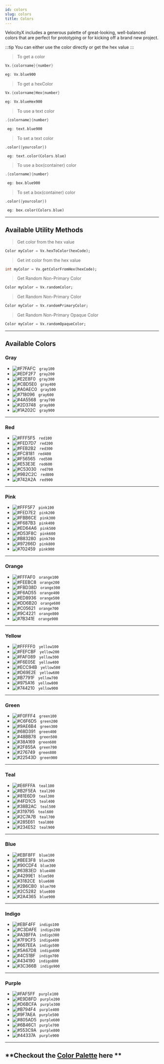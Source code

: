 ```yaml
---
id: colors
slug: colors
title: Colors
---
```


VelocityX includes a generous palette of great-looking, well-balanced colors that are perfect for prototyping or for kicking off a brand new project.

:::tip
You can either use the color directly or get the hex value
:::

> To get a color

```dart
Vx.{colorname}{number}

eg: Vx.blue900
```

> To get a hexColor

```dart
Vx.{colorname}Hex{number}

eg: Vx.blueHex900
```

> To use a text color

```dart
.{colorname}{number}

 eg: text.blue900
```

> To set a text color

```dart
.color({yourcolor})

 eg: text.color(Colors.blue)
```

> To use a box(container) color

```dart
.{colorname}{number}

 eg: box.blue900
```

> To set a box(container) color

```dart
.color({yourcolor})

 eg: box.color(Colors.blue)
```

---

## Available Utility Methods

> Get color from the hex value

```dart
Color myColor = Vx.hexToColor(hexCode);
```

> Get int color from the hex value

```dart
int myColor = Vx.getColorFromHex(hexCode);
```

> Get Random Non-Primary Color

```dart
Color myColor = Vx.randomColor;
```

> Get Random Non-Primary Color

```dart
Color myColor = Vx.randomPrimaryColor;
```

> Get Random Non-Primary Opaque Color

```dart
Color myColor = Vx.randomOpaqueColor;
```

---

## Available Colors

### Gray

- ![#F7FAFC](https://via.placeholder.com/35/F7FAFC/000000?text=+) &nbsp; `gray100`
- ![#EDF2F7](https://via.placeholder.com/35/EDF2F7/000000?text=+) &nbsp; `gray200`
- ![#E2E8F0](https://via.placeholder.com/35/E2E8F0/000000?text=+) &nbsp; `gray300`
- ![#CBD5E0](https://via.placeholder.com/35/CBD5E0/000000?text=+) &nbsp; `gray400`
- ![#A0AEC0](https://via.placeholder.com/35/A0AEC0/000000?text=+) &nbsp; `gray500`
- ![#718096](https://via.placeholder.com/35/718096/000000?text=+) &nbsp; `gray600`
- ![#4A5568](https://via.placeholder.com/35/4A5568/000000?text=+) &nbsp; `gray700`
- ![#2D3748](https://via.placeholder.com/35/2D3748/000000?text=+) &nbsp; `gray800`
- ![#1A202C](https://via.placeholder.com/35/1A202C/000000?text=+) &nbsp; `gray900`

---

### Red

- ![#FFF5F5](https://via.placeholder.com/35/FFF5F5/000000?text=+) &nbsp; `red100`
- ![#FED7D7](https://via.placeholder.com/35/FED7D7/000000?text=+) &nbsp; `red200`
- ![#FEB2B2](https://via.placeholder.com/35/FEB2B2/000000?text=+) &nbsp; `red300`
- ![#FC8181](https://via.placeholder.com/35/FC8181/000000?text=+) &nbsp; `red400`
- ![#F56565](https://via.placeholder.com/35/F56565/000000?text=+) &nbsp; `red500`
- ![#E53E3E](https://via.placeholder.com/35/E53E3E/000000?text=+) &nbsp; `red600`
- ![#C53030](https://via.placeholder.com/35/C53030/000000?text=+) &nbsp; `red700`
- ![#9B2C2C](https://via.placeholder.com/35/9B2C2C/000000?text=+) &nbsp; `red800`
- ![#742A2A](https://via.placeholder.com/35/742A2A/000000?text=+) &nbsp; `red900`

---

### Pink

- ![#FFF5F7](https://via.placeholder.com/35/FFF5F7/000000?text=+) &nbsp; `pink100`
- ![#FED7E2](https://via.placeholder.com/35/FED7E2/000000?text=+) &nbsp; `pink200`
- ![#FBB6CE](https://via.placeholder.com/35/FBB6CE/000000?text=+) &nbsp; `pink300`
- ![#F687B3](https://via.placeholder.com/35/F687B3/000000?text=+) &nbsp; `pink400`
- ![#ED64A6](https://via.placeholder.com/35/ED64A6/000000?text=+) &nbsp; `pink500`
- ![#D53F8C](https://via.placeholder.com/35/D53F8C/000000?text=+) &nbsp; `pink600`
- ![#B83280](https://via.placeholder.com/35/B83280/000000?text=+) &nbsp; `pink700`
- ![#97266D](https://via.placeholder.com/35/97266D/000000?text=+) &nbsp; `pink800`
- ![#702459](https://via.placeholder.com/35/702459/000000?text=+) &nbsp; `pink900`

---

### Orange

- ![#FFFAF0](https://via.placeholder.com/35/FFFAF0/000000?text=+) &nbsp; `orange100`
- ![#FEEBC8](https://via.placeholder.com/35/FEEBC8/000000?text=+) &nbsp; `orange200`
- ![#FBD38D](https://via.placeholder.com/35/FBD38D/000000?text=+) &nbsp; `orange300`
- ![#F6AD55](https://via.placeholder.com/35/F6AD55/000000?text=+) &nbsp; `orange400`
- ![#ED8936](https://via.placeholder.com/35/ED8936/000000?text=+) &nbsp; `orange500`
- ![#DD6B20](https://via.placeholder.com/35/DD6B20/000000?text=+) &nbsp; `orange600`
- ![#C05621](https://via.placeholder.com/35/C05621/000000?text=+) &nbsp; `orange700`
- ![#9C4221](https://via.placeholder.com/35/9C4221/000000?text=+) &nbsp; `orange800`
- ![#7B341E](https://via.placeholder.com/35/7B341E/000000?text=+) &nbsp; `orange900`

---

### Yellow

- ![#FFFFF0](https://via.placeholder.com/35/FFFFF0/000000?text=+) &nbsp; `yellow100`
- ![#FEFCBF](https://via.placeholder.com/35/FEFCBF/000000?text=+) &nbsp; `yellow200`
- ![#FAF089](https://via.placeholder.com/35/FAF089/000000?text=+) &nbsp; `yellow300`
- ![#F6E05E](https://via.placeholder.com/35/F6E05E/000000?text=+) &nbsp; `yellow400`
- ![#ECC94B](https://via.placeholder.com/35/ECC94B/000000?text=+) &nbsp; `yellow500`
- ![#D69E2E](https://via.placeholder.com/35/D69E2E/000000?text=+) &nbsp; `yellow600`
- ![#B7791F](https://via.placeholder.com/35/B7791F/000000?text=+) &nbsp; `yellow700`
- ![#975A16](https://via.placeholder.com/35/975A16/000000?text=+) &nbsp; `yellow800`
- ![#744210](https://via.placeholder.com/35/744210/000000?text=+) &nbsp; `yellow900`

---

### Green

- ![#F0FFF4](https://via.placeholder.com/35/F0FFF4/000000?text=+) &nbsp; `green100`
- ![#C6F6D5](https://via.placeholder.com/35/C6F6D5/000000?text=+) &nbsp; `green200`
- ![#9AE6B4](https://via.placeholder.com/35/9AE6B4/000000?text=+) &nbsp; `green300`
- ![#68D391](https://via.placeholder.com/35/68D391/000000?text=+) &nbsp; `green400`
- ![#48BB78](https://via.placeholder.com/35/48BB78/000000?text=+) &nbsp; `green500`
- ![#38A169](https://via.placeholder.com/35/38A169/000000?text=+) &nbsp; `green600`
- ![#2F855A](https://via.placeholder.com/35/2F855A/000000?text=+) &nbsp; `green700`
- ![#276749](https://via.placeholder.com/35/276749/000000?text=+) &nbsp; `green800`
- ![#22543D](https://via.placeholder.com/35/22543D/000000?text=+) &nbsp; `green900`

---

### Teal

- ![#E6FFFA](https://via.placeholder.com/35/E6FFFA/000000?text=+) &nbsp; `teal100`
- ![#B2F5EA](https://via.placeholder.com/35/B2F5EA/000000?text=+) &nbsp; `teal200`
- ![#81E6D9](https://via.placeholder.com/35/81E6D9/000000?text=+) &nbsp; `teal300`
- ![#4FD1C5](https://via.placeholder.com/35/4FD1C5/000000?text=+) &nbsp; `teal400`
- ![#38B2AC](https://via.placeholder.com/35/38B2AC/000000?text=+) &nbsp; `teal500`
- ![#319795](https://via.placeholder.com/35/319795/000000?text=+) &nbsp; `teal600`
- ![#2C7A7B](https://via.placeholder.com/35/2C7A7B/000000?text=+) &nbsp; `teal700`
- ![#285E61](https://via.placeholder.com/35/285E61/000000?text=+) &nbsp; `teal800`
- ![#234E52](https://via.placeholder.com/35/234E52/000000?text=+) &nbsp; `teal900`

---

### Blue

- ![#EBF8FF](https://via.placeholder.com/35/EBF8FF/000000?text=+) &nbsp; `blue100`
- ![#BEE3F8](https://via.placeholder.com/35/BEE3F8/000000?text=+) &nbsp; `blue200`
- ![#90CDF4](https://via.placeholder.com/35/90CDF4/000000?text=+) &nbsp; `blue300`
- ![#63B3ED](https://via.placeholder.com/35/63B3ED/000000?text=+) &nbsp; `blue400`
- ![#4299E1](https://via.placeholder.com/35/4299E1/000000?text=+) &nbsp; `blue500`
- ![#3182CE](https://via.placeholder.com/35/3182CE/000000?text=+) &nbsp; `blue600`
- ![#2B6CB0](https://via.placeholder.com/35/2B6CB0/000000?text=+) &nbsp; `blue700`
- ![#2C5282](https://via.placeholder.com/35/2C5282/000000?text=+) &nbsp; `blue800`
- ![#2A4365](https://via.placeholder.com/35/2A4365/000000?text=+) &nbsp; `blue900`

---

### Indigo

- ![#EBF4FF](https://via.placeholder.com/35/EBF4FF/000000?text=+) &nbsp; `indigo100`
- ![#C3DAFE](https://via.placeholder.com/35/C3DAFE/000000?text=+) &nbsp; `indigo200`
- ![#A3BFFA](https://via.placeholder.com/35/A3BFFA/000000?text=+) &nbsp; `indigo300`
- ![#7F9CF5](https://via.placeholder.com/35/7F9CF5/000000?text=+) &nbsp; `indigo400`
- ![#667EEA](https://via.placeholder.com/35/667EEA/000000?text=+) &nbsp; `indigo500`
- ![#5A67D8](https://via.placeholder.com/35/5A67D8/000000?text=+) &nbsp; `indigo600`
- ![#4C51BF](https://via.placeholder.com/35/4C51BF/000000?text=+) &nbsp; `indigo700`
- ![#434190](https://via.placeholder.com/35/434190/000000?text=+) &nbsp; `indigo800`
- ![#3C366B](https://via.placeholder.com/35/3C366B/000000?text=+) &nbsp; `indigo900`

---

### Purple

- ![#FAF5FF](https://via.placeholder.com/35/FAF5FF/000000?text=+) &nbsp; `purple100`
- ![#E9D8FD](https://via.placeholder.com/35/E9D8FD/000000?text=+) &nbsp; `purple200`
- ![#D6BCFA](https://via.placeholder.com/35/D6BCFA/000000?text=+) &nbsp; `purple300`
- ![#B794F4](https://via.placeholder.com/35/B794F4/000000?text=+) &nbsp; `purple400`
- ![#9F7AEA](https://via.placeholder.com/35/9F7AEA/000000?text=+) &nbsp; `purple500`
- ![#805AD5](https://via.placeholder.com/35/805AD5/000000?text=+) &nbsp; `purple600`
- ![#6B46C1](https://via.placeholder.com/35/6B46C1/000000?text=+) &nbsp; `purple700`
- ![#553C9A](https://via.placeholder.com/35/553C9A/000000?text=+) &nbsp; `purple800`
- ![#44337A](https://via.placeholder.com/35/44337A/000000?text=+) &nbsp; `purple900`

---

## **Checkout the [Color Palette](https://tailwindcss.com/docs/customizing-colors#default-color-palette) here **
